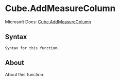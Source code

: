 # Cube.AddMeasureColumn

Microsoft Docs: [Cube.AddMeasureColumn](https://docs.microsoft.com/en-us/powerquery-m/cube-addmeasurecolumn)

## Syntax

```
Syntax for this function.
```

## About

About this function.

